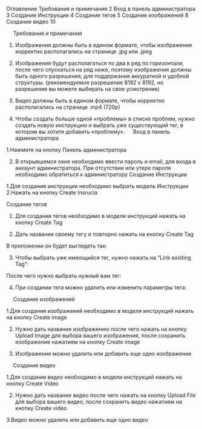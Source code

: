 Оглавление
Требования и примечания	2
Вход в панель администратора	3
Создание Инструкции	4
Создание тегов	5
Создание изображений	8
Создание видео	10

 
Требования и примечания

1.	Изображения должны быть в едином формате, чтобы изображения корректно располагались на странице .jpg или .jpeg

2.	Изображения будут располагаться по два в ряд по горизонтали, после чего спускаться на ряд ниже, поэтому изображения должны быть одного разрешения, для поддержания аккуратной и удобной структуры. (рекомендуемое разрешение 8192 x 8192, но разрешение вы можете выбирать на свое усмотрение)


3.	Видео должны быть в едином формате, чтобы корректно располагались на странице .mp4  (720p)

4.	Чтобы создать больше одной «проблемы» в списке проблем, нужно создать новую инструкцию и выбрать уже существующий тег, в котором вы хотите добавить «проблему».
 
Вход в панель администратора

1.Нажмите на кнопку Панель администратора



2. В открывшемся окне необходимо ввести пароль и email, для входа в аккаунт администратора. При отсутствии или утере пароля необходимо обратиться к администратору 
Создание Инструкции

1.Для создания инструкции необходимо выбрать модель Инструкции
 2.Нажать на кнопку Create Insrucia

 




Создание тегов

1. Для создания тегов необходимо в модели инструкций нажать на кнопку Create Tag

2. Дать название своему тегу и повторно нажать на кнопку Create Tag


В приложении он будет выглядеть так:
 


3. Чтобы выбрать уже имеющийся тег, нужно нажать на “Link existing Tag”:
 








После чего нужно выбрать нужный вам тег:

4. При создании тега можно удалить или изменить параметры тега:

 
Создание изображений

1.Для создания изображений необходимо в модели инструкций нажать на кнопку Create image


 












2. Нужно дать название изображению после чего нажать на кнопку Upload Image для выбора вашего изображения, после сохранить изображение нажатием на кнопку Create image

 

 




3. Изображение можно удалить или добавить еще одно изображение 

 
Создание видео

1.Для создания видео  необходимо в модели инструкций нажать на кнопку Create Video











2. Нужно дать название видео после чего нажать на кнопку Upload File для выбора вашего видео, после сохранить видео нажатием на кнопку Create video

3.Видео можно удалить или добавить еще одно видео
 
